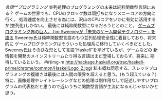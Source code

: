 *言語**プログラミング* 並列処理のプログラミングの未来は純粋関数型言語にある？
ゲームの世界でも、CPUのクロック数は頭打ちになりメニーコアの方向に行く。
処理速度を向上させる為には、沢山のCPUコアをいかに有効に活用するか(並列化)しかない。
最後には純粋関数型になるだろうととのこと。
 [ゲームプログラミング界の巨人、Tim Sweeneyが「未来のゲーム開発テクノロジー」を語る](http://www.watch.impress.co.jp/game/docs/20080911/epic.htm)
 Sweeney氏は純粋関数型言語のもつ並列処理安全性に着目しており、将来的に
 ゲームプログラミングはそういった処理系に移行していくべきだとした。
 Sweeney氏はそのひな形として言語“Haskell”を挙げているが、ゲームなどの
 新情報を開発のメインストリームたり得る言語はまだ登場しておらず、将来に
 期待しているという。
##(img-m http://hackage.haskell.org/trac/haskell-prime/chrome/common/HaskellLogo_2.jpg)
私も概ね同意する。スレッドプログラミングの複雑さは最後には人間の限界を超えると思う。(もう超えている？)
特に、画像処理やレイトレーシングなどの処理は副作用なしで記述しやすいプログラムの代表格だと思うので近いうちに関数型言語が主流になるんじゃないかと思う。
